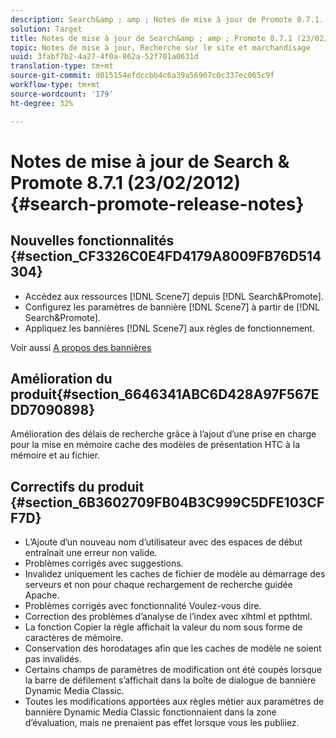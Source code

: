 ```yaml
---
description: Search&amp ; amp ; Notes de mise à jour de Promote 8.7.1.
solution: Target
title: Notes de mise à jour de Search&amp ; amp ; Promote 8.7.1 (23/02/2012)
topic: Notes de mise à jour, Recherche sur le site et marchandisage
uuid: 3fabf7b2-4a27-4f0a-862a-52f701a0631d
translation-type: tm+mt
source-git-commit: d015154efdccbb4c6a39a56907c0c337ec065c9f
workflow-type: tm+mt
source-wordcount: '179'
ht-degree: 32%

---
```



# Notes de mise à jour de Search &amp; Promote 8.7.1 (23/02/2012){#search-promote-release-notes}

## Nouvelles fonctionnalités {#section_CF3326C0E4FD4179A8009FB76D514304}

* Accédez aux ressources [!DNL Scene7] depuis [!DNL Search&Promote].
* Configurez les paramètres de bannière [!DNL Scene7] à partir de [!DNL Search&Promote].
* Appliquez les bannières [!DNL Scene7] aux règles de fonctionnement.

Voir aussi [A propos des bannières](../c-about-design-menu/c-about-banners.md#concept_5BBE01FEC6134393B43CC917C8CC64DA)

## Amélioration du produit{#section_6646341ABC6D428A97F567EDD7090898}

Amélioration des délais de recherche grâce à l’ajout d’une prise en charge pour la mise en mémoire cache des modèles de présentation HTC à la mémoire et au fichier.

## Correctifs du produit {#section_6B3602709FB04B3C999C5DFE103CFF7D}

* L’Ajoute d’un nouveau nom d’utilisateur avec des espaces de début entraînait une erreur non valide.
* Problèmes corrigés avec suggestions.
* Invalidez uniquement les caches de fichier de modèle au démarrage des serveurs et non pour chaque rechargement de recherche guidée Apache.
* Problèmes corrigés avec fonctionnalité Voulez-vous dire.
* Correction des problèmes d’analyse de l’index avec xlhtml et ppthtml.
* La fonction Copier la règle affichait la valeur du nom sous forme de caractères de mémoire.
* Conservation des horodatages afin que les caches de modèle ne soient pas invalidés.
* Certains champs de paramètres de modification ont été coupés lorsque la barre de défilement s’affichait dans la boîte de dialogue de bannière Dynamic Media Classic.
* Toutes les modifications apportées aux règles métier aux paramètres de bannière Dynamic Media Classic fonctionnaient dans la zone d’évaluation, mais ne prenaient pas effet lorsque vous les publiiez.

